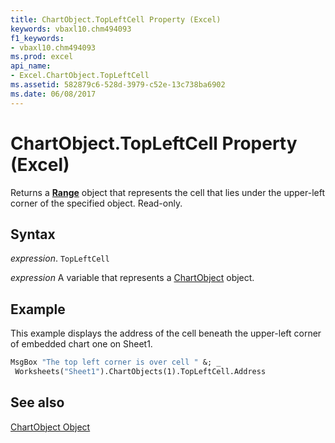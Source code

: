 ```yaml
---
title: ChartObject.TopLeftCell Property (Excel)
keywords: vbaxl10.chm494093
f1_keywords:
- vbaxl10.chm494093
ms.prod: excel
api_name:
- Excel.ChartObject.TopLeftCell
ms.assetid: 582879c6-528d-3979-c52e-13c738ba6902
ms.date: 06/08/2017
---
```



# ChartObject.TopLeftCell Property (Excel)

Returns a  **[Range](Excel.Range(objec).md)** object that represents the cell that lies under the upper-left corner of the specified object. Read-only.


## Syntax

 _expression_. `TopLeftCell`

 _expression_ A variable that represents a [ChartObject](./Excel.ChartObject.md) object.


## Example

This example displays the address of the cell beneath the upper-left corner of embedded chart one on Sheet1.


```vb
MsgBox "The top left corner is over cell " &; _ 
 Worksheets("Sheet1").ChartObjects(1).TopLeftCell.Address
```


## See also


[ChartObject Object](Excel.ChartObject.md)

